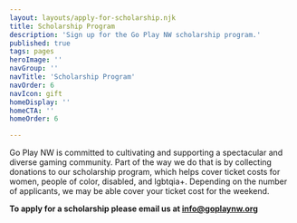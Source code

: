 ```yaml
---
layout: layouts/apply-for-scholarship.njk
title: Scholarship Program
description: 'Sign up for the Go Play NW scholarship program.'
published: true
tags: pages
heroImage: ''
navGroup: ''
navTitle: 'Scholarship Program'
navOrder: 6
navIcon: gift
homeDisplay: ''
homeCTA: ''
homeOrder: 6

---
```

Go Play NW is committed to cultivating and supporting a spectacular and diverse gaming community. Part of the way we do that is by collecting donations to our scholarship program, which helps cover ticket costs for women, people of color, disabled, and lgbtqia+. Depending on the number of applicants, we may be able cover your ticket cost for the weekend.

**To apply for a scholarship please email us at info@goplaynw.org**